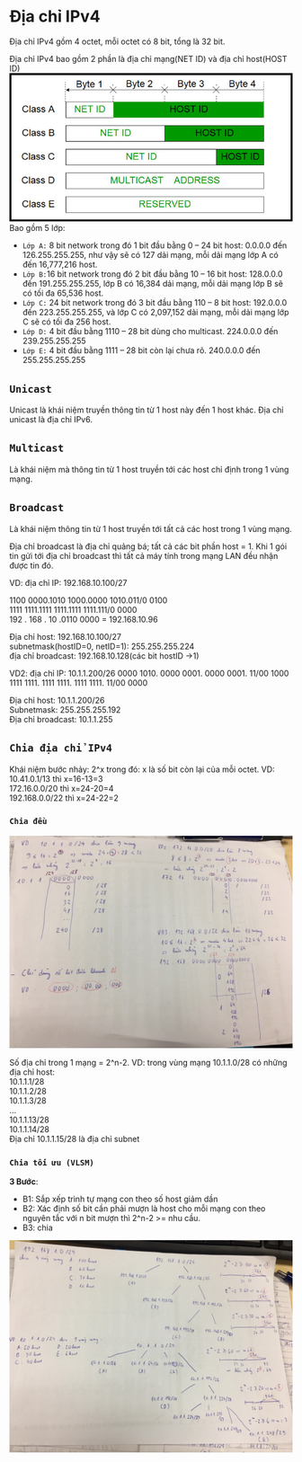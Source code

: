 # Địa chỉ IPv4
Địa chỉ IPv4 gồm 4 octet, mỗi octet có 8 bit, tổng là 32 bit.

Địa chỉ IPv4 bao gồm 2 phần là địa chỉ mạng(NET ID) và địa chỉ host(HOST ID)
![ipv4-1.jpg](../img/ipv4-1.jpg)
Bao gồm 5 lớp: 

- `Lớp A:` 8 bit network trong đó 1 bit đầu bằng 0 – 24 bit host: 0.0.0.0 đến 126.255.255.255, như vậy sẽ có 127 dải mạng, mỗi dải mạng lớp A có đến 16,777,216 host.
- `Lớp B:`16 bit network trong đó 2 bit đầu bằng 10 – 16 bit host: 128.0.0.0 đến 191.255.255.255, lớp B có 16,384 dải mạng, mỗi dải mạng lớp B sẽ có tối đa 65,536 host.
- `Lớp C:` 24 bit network trong đó 3 bit đầu bằng 110 – 8 bit host: 192.0.0.0 đến 223.255.255.255, và lớp C có 2,097,152 dải mạng, mỗi dải mạng lớp C sẽ có tối đa 256 host.
- `Lớp D:` 4 bit đầu bằng 1110 – 28 bit dùng cho multicast. 224.0.0.0 đến 239.255.255.255
- `Lớp E:` 4 bit đầu bằng 1111 – 28 bit còn lại chưa rõ. 240.0.0.0 đến 255.255.255.255
## `Unicast`
Unicast là khái niệm truyền thông tin từ 1 host này đến 1 host khác.
Địa chỉ unicast là địa chỉ IPv6.

## `Multicast`
Là khái niệm mà thông tin từ 1 host truyền tới các host chỉ định trong 1 vùng mạng.

## `Broadcast`
Là khái niệm thông tin từ 1 host truyền tới tất cả các host trong 1 vùng mạng.
 
Địa chỉ broadcast là địa chỉ quảng bá; tất cả các bit phần host = 1. Khi 1 gói tin gửi tới địa chỉ broadcast thì tất cả máy tính trong mạng LAN đều nhận được tin đó.

VD: địa chỉ IP: 192.168.10.100/27

1100 0000.1010 1000.0000 1010.011/0 0100<br>
1111 1111.1111 1111.1111 1111.111/0 0000<br>
    192  .  168    .   10    .0110  0000 = 192.168.10.96<br>

Địa chỉ host: 192.168.10.100/27<br>
subnetmask(hostID=0, netID=1): 255.255.255.224<br>
địa chỉ broadcast: 192.168.10.128(các bit hostID ->1)

VD2: địa chỉ IP: 10.1.1.200/26
0000 1010. 0000 0001. 0000 0001. 11/00 1000<br>
1111 1111. 1111 1111. 1111 1111. 11/00 0000<br>

Địa chỉ host: 10.1.1.200/26<br>
Subnetmask: 255.255.255.192<br>
Địa chỉ broadcast: 10.1.1.255

## `Chia địa chỉ IPv4`
Khái niệm bước nhảy: 2^x
trong đó: x là số bit còn lại của mỗi octet. VD:
10.41.0.1/13 thì x=16-13=3<br>
172.16.0.0/20 thì x=24-20=4<br>
192.168.0.0/22 thì x=24-22=2
### `Chia đều`

![chiaIPv4](../img/chiaIPv4.jpg)

Số địa chỉ trong 1 mạng = 2^n-2. VD: trong vùng mạng 10.1.1.0/28 có những địa chỉ host:<br>
10.1.1.1/28<br>
10.1.1.2/28<br>
10.1.1.3/28<br>
...<br>
10.1.1.13/28<br>
10.1.1.14/28<br>
Địa chỉ 10.1.1.15/28 là địa chỉ subnet

### `Chia tối ưu (VLSM)`
<b>3 Bước</b>:

- B1: Sắp xếp trình tự mạng con theo số host giảm dần
- B2: Xác định số bit cần phải mượn là host cho mỗi mạng con theo nguyên tắc với n bit mượn thì 2^n-2 >= nhu cầu.
- B3: chia

![chiaIPv4-2](../img/chiaIPv4-2.jpg)
